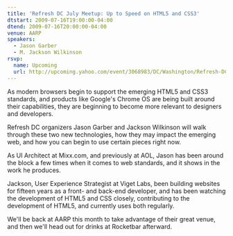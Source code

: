 ```yaml
---
title: 'Refresh DC July Meetup: Up to Speed on HTML5 and CSS3'
dtstart: 2009-07-16T19:00:00-04:00
dtend: 2009-07-16T20:00:00-04:00
venue: AARP
speakers:
  - Jason Garber
  - M. Jackson Wilkinson
rsvp:
  name: Upcoming
  url: http://upcoming.yahoo.com/event/3068983/DC/Washington/Refresh-DC-July-Meetup-Up-to-Speed-on-HTML5-and-CSS3/AARP/
---
```


As modern browsers begin to support the emerging HTML5 and CSS3 standards, and products like Google's Chrome OS are being built around their capabilities, they are beginning to become more relevant to designers and developers.

Refresh DC organizers Jason Garber and Jackson Wilkinson will walk through these two new technologies, how they may impact the emerging web, and how you can begin to use certain pieces right now.

As UI Architect at Mixx.com, and previously at AOL, Jason has been around the block a few times when it comes to web standards, and it shows in the work he produces.

Jackson, User Experience Strategist at Viget Labs, been building websites for fifteen years as a front- and back-end developer, and has been watching the development of HTML5 and CSS closely, contributing to the development of HTML5, and currently uses both regularly.

We'll be back at AARP this month to take advantage of their great venue, and then we'll head out for drinks at Rocketbar afterward.